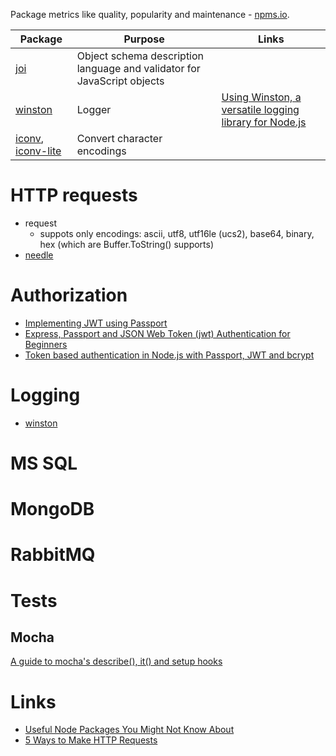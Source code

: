 Package metrics like quality, popularity and maintenance - [npms.io](https://npms.io). 

Package      | Purpose       | Links
------------ | ------------- | --------
[joi](https://www.npmjs.com/package/joi)| Object schema description language and validator for JavaScript objects | |
[winston](https://www.npmjs.com/package/winston)| Logger | [Using Winston, a versatile logging library for Node.js](http://thisdavej.com/using-winston-a-versatile-logging-library-for-node-js/)
[iconv](https://github.com/bnoordhuis/node-iconv), [iconv-lite](https://github.com/ashtuchkin/iconv-lite) | Convert character encodings | |


# HTTP requests

* request
  * suppots only encodings: ascii, utf8, utf16le (ucs2), base64, binary, hex (which are Buffer.ToString() supports)
* [needle](https://github.com/tomas/needle)

# Authorization

* [Implementing JWT using Passport](https://blog.jscrambler.com/implementing-jwt-using-passport/)
* [Express, Passport and JSON Web Token (jwt) Authentication for Beginners](https://jonathanmh.com/express-passport-json-web-token-jwt-authentication-beginners/)
* [Token based authentication in Node.js with Passport, JWT and bcrypt](https://jonathas.com/token-based-authentication-in-nodejs-with-passport-jwt-and-bcrypt/)

# Logging

* [winston](https://www.npmjs.com/package/winston)

# MS SQL

# MongoDB

# RabbitMQ

# Tests

## Mocha
[A guide to mocha's describe(), it() and setup hooks](http://samwize.com/2014/02/08/a-guide-to-mochas-describe-it-and-setup-hooks/)

# Links

* [Useful Node Packages You Might Not Know About](http://stackabuse.com/useful-node-packages-you-might-not-know-about/)
* [5 Ways to Make HTTP Requests](https://www.twilio.com/blog/2017/08/http-requests-in-node-js.html)